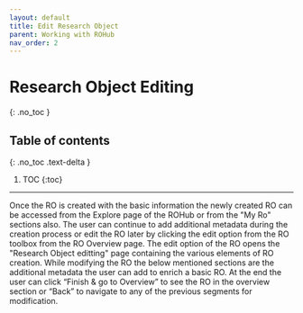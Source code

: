 ```yaml
---
layout: default
title: Edit Research Object
parent: Working with ROHub
nav_order: 2
---
```


# Research Object Editing
{: .no_toc }

## Table of contents
{: .no_toc .text-delta }

1. TOC
{:toc}

---
Once the RO is created with the basic information the newly created RO can be accessed from the Explore page of the ROHub or from the "My Ro" sections also. The user can continue to add additional metadata during the creation process or edit the RO later by clicking the edit option from the RO toolbox from the RO Overview page. The edit option of the RO opens the "Research Object editting" page containing the various elements of RO creation. While modifying the RO the below mentioned sections are the additional metadata the user can add to enrich a basic RO.
At the end the user can click “Finish & go to Overview” to see the RO in the overview section or “Back” to navigate to any of the previous segments for modification.  
